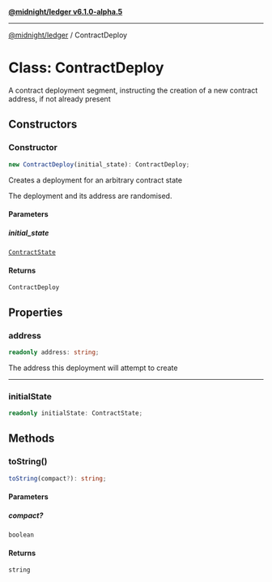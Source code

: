 [**@midnight/ledger v6.1.0-alpha.5**](../README.md)

***

[@midnight/ledger](../globals.md) / ContractDeploy

# Class: ContractDeploy

A contract deployment segment, instructing the creation of a new contract
address, if not already present

## Constructors

### Constructor

```ts
new ContractDeploy(initial_state): ContractDeploy;
```

Creates a deployment for an arbitrary contract state

The deployment and its address are randomised.

#### Parameters

##### initial\_state

[`ContractState`](ContractState.md)

#### Returns

`ContractDeploy`

## Properties

### address

```ts
readonly address: string;
```

The address this deployment will attempt to create

***

### initialState

```ts
readonly initialState: ContractState;
```

## Methods

### toString()

```ts
toString(compact?): string;
```

#### Parameters

##### compact?

`boolean`

#### Returns

`string`
